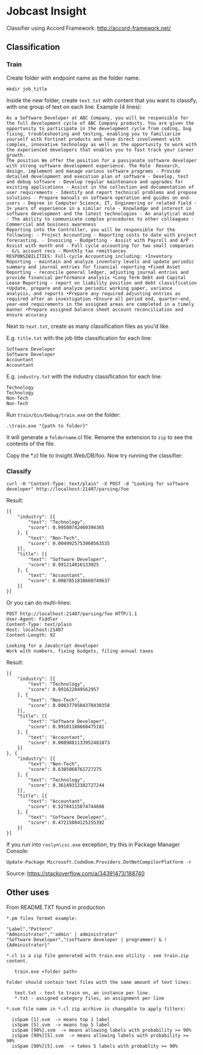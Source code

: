 # Jobcast Insight
Classifier using Accord Framework: http://accord-framework.net/

## Classification

### Train

Create folder with endpoint name as the folder name.

```
mkdir job_title
```

Inside the new folder, create `text.txt` with content that you want to classify, with one group of text on each line. Example (4 lines):

```
As a Software Developer at ABC Company, you will be responsible for the full development cycle of ABC Company products. You are given the opportunity to participate in the development cycle from coding, bug fixing, troubleshooting and testing, enabling you to familiarize yourself with Fortinet products and have direct involvement with complex, innovative technology as well as the opportunity to work with the experienced developers that enables you to fast track your career growth.
The position We offer the position for a passionate software developer with strong software development experience. The Role  Research, design, implement and manage various software programs - Provide detailed development and execution plan of software - Develop, test and debug software - Develop regular maintenance and upgrades for existing applications - Assist in the collection and documentation of user requirements - Identify and report technical problems and propose solutions - Prepare manuals on software operation and guides on end-users - Degree in Computer Science, IT, Engineering or related field - 3+ years of experience in a similar role - Knowledge and interest in software development and the latest technologies - An analytical mind - The ability to communicate complex procedures to other colleagues - Commercial and business awareness
Reporting into the Controller, you will be responsible for the following: - Project Accounting - Reporting costs to date with project forecasting. - Invoicing - Budgetting - Assist with Payroll and A/P - Assist with month end - Full cycle accounting for two small companies - G/L account recs - Monthly tax remittances
RESPONSIBILITIES: Full-cycle Accounting including: •Inventory Reporting - maintain and analyze inventory levels and update periodic summary and journal entries for financial reporting •Fixed Asset Reporting - reconcile general ledger, adjusting journal entries and provide financial performance analysis •Long Term Debt and Capital Lease Reporting - report on liability position and debt classification •Update, prepare and analyze periodic working paper, variance analysis, and reports •Prepare any required adjusting entries as required after an investigation •Ensure all period end, quarter-end, year-end requirements in the assigned areas are completed in a timely manner •Prepare assigned balance sheet account reconciliation and ensure accuracy
```

Next to `text.txt`, create as many classification files as you'd like.

E.g. `title.txt` with the job title classification for each line:

```
Software Developer
Software Developer
Accountant
Accountant
```

E.g. `industry.txt` with the industry classification for each line:

```
Technology
Technology
Non-Tech
Non-Tech
```

Run `train/bin/Debug/train.exe` on the folder:
```
.\train.exe "{path to folder}"
```

It will generate a `foldername`.cl file. Rename the extension to `zip` to see the contents of the file.

Copy the *.cl file to Insight.Web/DB/foo. Now try running the classifier:

### Classify

```
curl -H "Content-Type: text/plain" -X POST -d "Looking for software developer" http://localhost:21407/parsing/foo
```

Result:

```
[{
    "industry": [{
        "text": "Technology",
        "score": 0.99500742460394365
    }, {
        "text": "Non-Tech",
        "score": 0.0049925753960563535
    }],
    "title": [{
        "text": "Software Developer",
        "score": 0.991214816133925
    }, {
        "text": "Accountant",
        "score": 0.0087851838660749637
    }]
}]
```

Or you can do multi-lines:

```
POST http://localhost:21407/parsing/foo HTTP/1.1
User-Agent: Fiddler
Content-Type: text/plain
Host: localhost:21407
Content-Length: 92

Looking for a JavaScript developer
Work with numbers, fixing budgets, filing annual taxes
```

Result:

```
[{
    "industry": [{
        "text": "Technology",
        "score": 0.991622049562957
    }, {
        "text": "Non-Tech",
        "score": 0.0083779504370430358
    }],
    "title": [{
        "text": "Software Developer",
        "score": 0.99101188660475181
    }, {
        "text": "Accountant",
        "score": 0.0089881133952481873
    }]
}, {
    "industry": [{
        "text": "Non-Tech",
        "score": 0.6385068761727275
    }, {
        "text": "Technology",
        "score": 0.36149312382727244
    }],
    "title": [{
        "text": "Accountant",
        "score": 0.52784115874744608
    }, {
        "text": "Software Developer",
        "score": 0.47215884125255392
    }]
}]
```

If you run into `roslyn\csc.exe` exception, try this in Package Manager Console:
```
Update-Package Microsoft.CodeDom.Providers.DotNetCompilerPlatform -r
```
Source: https://stackoverflow.com/a/34391473/188740

## Other uses
From README.TXT found in production
```
*.pm files format example:

"Label","Pattern"
"Administrator","'admin' | administrator"
"Software Developer","(software developer | programmer) & !{Administrator}"

*.cl is a zip file generated with train.exe utility - see train.zip content.

   train.exe <folder path>

Folder should contain text files with the same amount of text lines:

   text.txt - text to train on, an instance per line.
   *.txt - assigned category files, an assignment per line

*.svm file name in *.cl zip acrhive is changable to apply filters:

  isSpam [1].svm  -> means top 1 label
  isSpam [5].svm  -> means top 5 label
  isSpam [90%].svm  -> means allowing labels with probability >= 90%
  isSpam [90%][5].svm  -> means allowing labels with probability >= 90%
  isSpam [90%][5].svm  -> takes 5 labels with probablity >= 90%
```